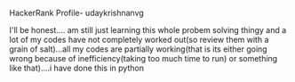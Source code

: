 HackerRank Profile- udaykrishnanvg

I'll be honest.... am still just learning this whole probem solving thingy and a lot of my codes have not completely worked out(so review them with a grain of salt)...all my codes are partially working(that is its either going wrong because of inefficiency(taking too much time to run) or something like that)....i have done this in python
